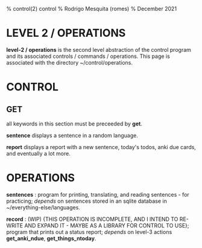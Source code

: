 % control(2) control
% Rodrigo Mesquita (romes)
% December 2021

# LEVEL 2 / OPERATIONS

**level-2 / operations** is the second level abstraction of the control program and its associated controls / commands / operations. This page is associated with the directory ~/control/operations.

# CONTROL

## GET

all keywords in this section must be preceeded by **get**.

**sentence** displays a sentence in a random language.

**report** displays a report with a new sentence, today's todos, anki due cards, and eventually a lot more.

# OPERATIONS

**sentences**
: program for printing, translating, and reading sentences - for practicing; *depends* on sentences stored in an sqlite database in ~/everything-else/languages.

**record**
: (WIP) {THIS OPERATION IS INCOMPLETE, AND I INTEND TO RE-WRITE AND EXPAND IT - MAYBE AS A LIBRARY FOR CONTROL TO USE}; program that prints out a status report; *depends* on level-3 actions **get_anki_ndue**, **get_things_ntoday**.
